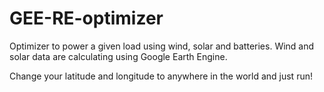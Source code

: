 # GEE-RE-optimizer
Optimizer to power a given load using wind, solar and batteries. Wind and solar data are calculating using Google Earth Engine.

Change your latitude and longitude to anywhere in the world and just run!
